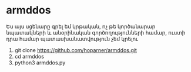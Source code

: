 # armddos

Ես այս սցենարը գրել եմ կրթական, ոչ թե կործանարար նպատակների և անօրինական գործողությունների համար, ուստի դրա համար պատասխանատվություն չեմ կրելու

1. git clone https://github.com/hoparner/armddos.git
2. cd armddos
3. python3 armddos.py
